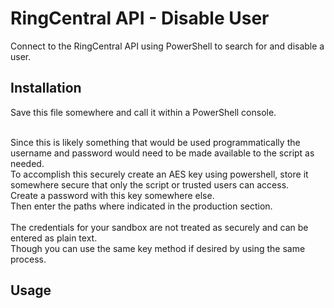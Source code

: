 # RingCentral API - Disable User
Connect to the RingCentral API using PowerShell to search for and disable a user.<br/>



## Installation
Save this file somewhere and call it within a PowerShell console.<br/><br/>

Since this is likely something that would be used programmatically the username and password would need to be made available to the script as needed.<br/>
To accomplish this securely create an AES key using powershell, store it somewhere secure that only the script or trusted users can access.<br/>
Create a password with this key somewhere else.<br/>
Then enter the paths where indicated in the production section.<br/>
<br/>
The credentials for your sandbox are not treated as securely and can be entered as plain text.<br/>
Though you can use the same key method if desired by using the same process.<br/>

## Usage
